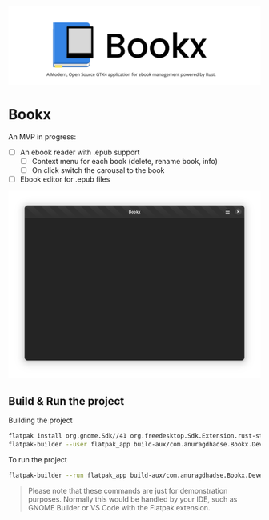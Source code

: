 ![Bookx_github_description](data/screenshots/Bookx_github_description.png)

# Bookx
An MVP in progress:
- [ ] An ebook reader with .epub support
    - [ ] Context menu for each book (delete, rename book, info)
    - [ ] On click switch the carousal to the book
- [ ] Ebook editor for .epub files

<div align="center">

![Main window](data/screenshots/screenshot1.png)

</div>

## Build & Run the project

Building the project

```bash
flatpak install org.gnome.Sdk//41 org.freedesktop.Sdk.Extension.rust-stable//21.08 org.gnome.Platform//41
flatpak-builder --user flatpak_app build-aux/com.anuragdhadse.Bookx.Devel.json
```

To run the project

```bash
flatpak-builder --run flatpak_app build-aux/com.anuragdhadse.Bookx.Devel.json bookx
```
> Please note that these commands are just for demonstration purposes. Normally this would be handled by your IDE, such as GNOME Builder or VS Code with the Flatpak extension.

